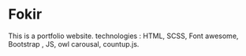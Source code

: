 # Fokir
This is a portfolio website. technologies : HTML, SCSS, Font awesome, Bootstrap , JS, owl carousal, countup.js.
